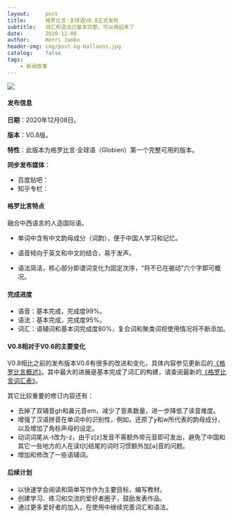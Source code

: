 ```yaml
---
layout:     post
title:      格罗比言·全球语V0.8正式发布
subtitle:   词汇和语法已基本完整，可以用起来了
date:       2020-12-08
author:     Henri Jambo
header-img: img/post-bg-balloons.jpg
catalog:    false
tags:
    - 新闻故事
---
```


![]({{site.baseurl}}/img/logo.png)

#### 发布信息

**日期**：2020年12月08日。

**版本**：V0.8版。

**特性**：此版本为格罗比言·全球语（Globien）第一个完整可用的版本。

**同步发布媒体**：

* 百度贴吧：
* 知乎专栏：

#### 格罗比言特点

融合中西语言的人造国际语。

* 单词中含有中文韵母成分（词韵），便于中国人学习和记忆。

* 语音倾向于英文和中文的结合，易于发声。

* 语法简洁，核心部分即谓词变化为固定次序，“将不已在被动”六个字即可概况。

#### 完成进度

* 语音：基本完成，完成度99%。
* 语法：基本完成，完成度95%。
* 词汇：语辅词和基本词完成度80%，复合词和聚类词视使用情况将不断添加。

#### V0.8相对于V0.6的主要变化

V0.8相比之前的发布版本V0.6有很多的改进和变化，具体内容参见更新后的[《格罗比言概述》]({{site.baseurl}}/2019/01/11/overview/)。其中最大的进展是基本完成了词汇的构建，请查阅最新的[《格罗比言词汇表》]({{site.baseurl}}/2020/12/07/vocabulary/)。

其它比较重要的修订内容还有：

- 去掉了双辅音gh和鼻元音em，减少了音素数量，进一步降低了读音难度。
- 增强了汉语拼音在单词中的识别性，例如，还原了y和w所代表的韵母成分，以及增加了角标声母的设定。
- 动词词尾从-t改为-z，由于z[z]发音不需额外带元音即可发出，避免了中国和其它一些地方的人在读t[t]结尾的词时习惯额外加[ə]音的问题。
- 增加和修改了一些语辅词。

#### 后续计划

* 以快速学会阅读和简单写作作为主要目标，编写教材。
* 创建学习、练习和交流的爱好者圈子，鼓励发表作品。
* 通过更多爱好者的加入，在使用中继续完善词汇和语法。